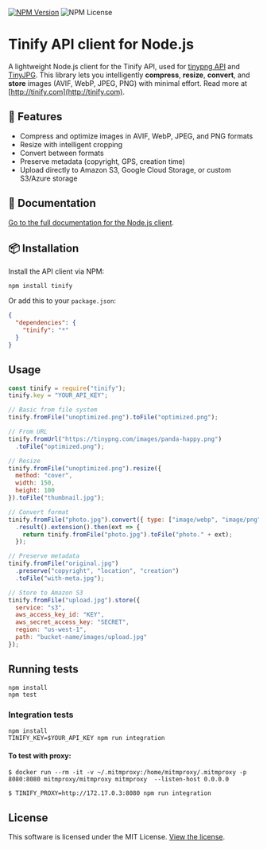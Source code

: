[![NPM Version](https://img.shields.io/npm/v/tinify)](https://www.npmjs.com/package/tinify)
![NPM License](https://img.shields.io/npm/l/tinify)



# Tinify API client for Node.js

A lightweight Node.js client for the Tinify API, used for [tinypng API](https://tinypng.com) and [TinyJPG](https://tinyjpg.com). This library lets you intelligently **compress**, **resize**, **convert**, and **store** images (AVIF, WebP, JPEG, PNG) with minimal effort. Read more at [http://tinify.com](http://tinify.com).

## 🚀 Features

- Compress and optimize images in AVIF, WebP, JPEG, and PNG formats
- Resize with intelligent cropping
- Convert between formats
- Preserve metadata (copyright, GPS, creation time)
- Upload directly to Amazon S3, Google Cloud Storage, or custom S3/Azure storage

## 📖 Documentation

[Go to the full documentation for the Node.js client](https://tinypng.com/developers/reference/nodejs).

## 📦 Installation

Install the API client via NPM:

```
npm install tinify
```

Or add this to your `package.json`:

```json
{
  "dependencies": {
    "tinify": "*"
  }
}
```

## Usage

```javascript
const tinify = require("tinify");
tinify.key = "YOUR_API_KEY";

// Basic from file system
tinify.fromFile("unoptimized.png").toFile("optimized.png");

// From URL
tinify.fromUrl("https://tinypng.com/images/panda-happy.png")
  .toFile("optimized.png");

// Resize
tinify.fromFile("unoptimized.png").resize({
  method: "cover",
  width: 150,
  height: 100
}).toFile("thumbnail.jpg");

// Convert format
tinify.fromFile("photo.jpg").convert({ type: ["image/webp", "image/png"] })
  .result().extension().then(ext => {
    return tinify.fromFile("photo.jpg").toFile("photo." + ext);
  });

// Preserve metadata
tinify.fromFile("original.jpg")
  .preserve("copyright", "location", "creation")
  .toFile("with-meta.jpg");

// Store to Amazon S3
tinify.fromFile("upload.jpg").store({
  service: "s3",
  aws_access_key_id: "KEY",
  aws_secret_access_key: "SECRET",
  region: "us-west-1",
  path: "bucket-name/images/upload.jpg"
});
```

## Running tests

```
npm install
npm test
```

### Integration tests

```
npm install
TINIFY_KEY=$YOUR_API_KEY npm run integration
```


#### To test with proxy:

    $ docker run --rm -it -v ~/.mitmproxy:/home/mitmproxy/.mitmproxy -p 8080:8080 mitmproxy/mitmproxy mitmproxy  --listen-host 0.0.0.0

    $ TINIFY_PROXY=http://172.17.0.3:8080 npm run integration

## License

This software is licensed under the MIT License. [View the license](LICENSE).
